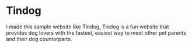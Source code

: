 # Tindog
I made this sample website like Tindog, Tindog is a fun website that provides dog lovers with the fastest, easiest way to meet other pet parents and their dog counterparts.
